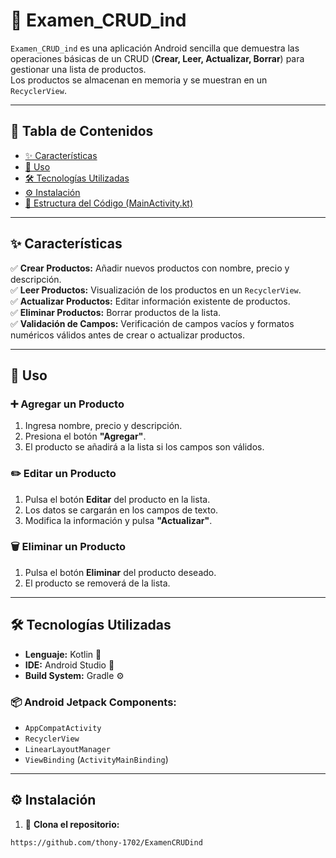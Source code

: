# 📱 Examen_CRUD_ind

`Examen_CRUD_ind` es una aplicación Android sencilla que demuestra las operaciones básicas de un CRUD (**Crear, Leer, Actualizar, Borrar**) para gestionar una lista de productos.  
Los productos se almacenan en memoria y se muestran en un `RecyclerView`.

---

## 📑 Tabla de Contenidos

- [✨ Características](#-características)
- [🚀 Uso](#-uso)
- [🛠️ Tecnologías Utilizadas](#-tecnologías-utilizadas)
- [⚙️ Instalación](#-instalación)
- [📂 Estructura del Código (MainActivity.kt)](#-estructura-del-código-mainactivitykt)

---

## ✨ Características

✅ **Crear Productos:** Añadir nuevos productos con nombre, precio y descripción.  
✅ **Leer Productos:** Visualización de los productos en un `RecyclerView`.  
✅ **Actualizar Productos:** Editar información existente de productos.  
✅ **Eliminar Productos:** Borrar productos de la lista.  
✅ **Validación de Campos:** Verificación de campos vacíos y formatos numéricos válidos antes de crear o actualizar productos.

---

## 🚀 Uso

### ➕ Agregar un Producto
1. Ingresa nombre, precio y descripción.
2. Presiona el botón **"Agregar"**.
3. El producto se añadirá a la lista si los campos son válidos.

### ✏️ Editar un Producto
1. Pulsa el botón **Editar** del producto en la lista.
2. Los datos se cargarán en los campos de texto.
3. Modifica la información y pulsa **"Actualizar"**.

### 🗑️ Eliminar un Producto
1. Pulsa el botón **Eliminar** del producto deseado.
2. El producto se removerá de la lista.

---

## 🛠️ Tecnologías Utilizadas

- **Lenguaje:** Kotlin 🧠  
- **IDE:** Android Studio 🧩  
- **Build System:** Gradle ⚙️  

### 📦 Android Jetpack Components:
- `AppCompatActivity`
- `RecyclerView`
- `LinearLayoutManager`
- `ViewBinding` (`ActivityMainBinding`)

---

## ⚙️ Instalación

1. 🔁 **Clona el repositorio:**

```bash
https://github.com/thony-1702/ExamenCRUDind
